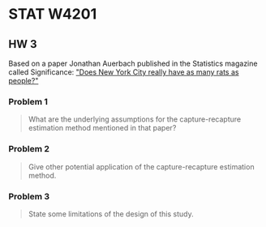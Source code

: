 # STAT W4201

## HW 3

Based on a paper Jonathan Auerbach published in the Statistics magazine 
called Significance: ["Does New York City really have as many rats as people?"](http://onlinelibrary.wiley.com/doi/10.1111/j.1740-9713.2014.00764.x/pdf)

### Problem 1
> What are the underlying assumptions for the capture-recapture estimation method mentioned in that paper?

### Problem 2
> Give other potential application of the capture-recapture estimation method.

### Problem 3
> State some limitations of the design of this study.
